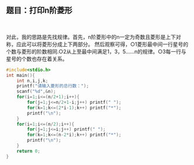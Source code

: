 ## 题目：打印n阶菱形

​			


  对此，我的思路是先找规律。首先，n阶菱形中的n一定为奇数且菱形是上下对称，应此可以将菱形分成上下两部分。
  然后观察可得，○1菱形最中间一行星号的个数与菱形的阶数相同.○2从上至最中间满足1，3，5……n的规律。○3每一行与星号的个数也存在着关系。

```c
#include<stdio.h>
int main(){
	int n,i,j,k;
	printf("请输入菱形的总行数：");
	scanf("%d",&n);
	for(i=1;i<=(n/2+1);i++){
		for(j=1;j<=n/2+1-i;j++) printf(" ");
		for(k=1;k<=(2*i-1);k++) printf("*");
		printf("\n");
	}
	for(i=1;i<=(n/2);i++){
		for(j=1;j<=i;j++) printf(" ");
		for(k=1;k<=(n-2*i);k++) printf("*");
		printf("\n");
	}
	return 0;
}
```